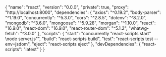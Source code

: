 {
  "name": "react",
  "version": "0.0.0",
  "private": true,
  "proxy": "http://localhost:8000",
  "dependencies": {
    "axios": "^0.19.2",
    "body-parser": "^1.19.0",
    "concurrently": "^5.3.0",
    "cors": "^2.8.5",
    "dotenv": "^8.2.0",
    "mongodb": "^3.6.0",
    "mongoose": "^5.9.28",
    "morgan": "^1.10.0",
    "react": "16.9.0",
    "react-dom": "16.9.0",
    "react-router-dom": "^5.1.2",
    "whatwg-fetch": "^3.0.0"
  },
  "scripts": {
    "start": "concurrently \"react-scripts start\" \node server.js\"",
    "build": "react-scripts build",
    "test": "react-scripts test --env=jsdom",
    "eject": "react-scripts eject"
  },
  "devDependencies": {
    "react-scripts": "latest"
  }
}